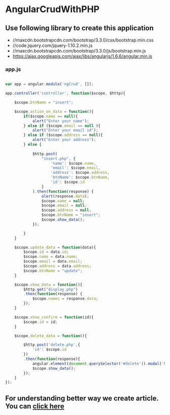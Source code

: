 # AngularCrudWithPHP


## Use following library to create this application

* //maxcdn.bootstrapcdn.com/bootstrap/3.3.0/css/bootstrap.min.css
* //code.jquery.com/jquery-1.10.2.min.js
* //maxcdn.bootstrapcdn.com/bootstrap/3.3.0/js/bootstrap.min.js
* https://ajax.googleapis.com/ajax/libs/angularjs/1.6.6/angular.min.js


### app.js

```Javascript

var app = angular.module('ngCrud', []);

app.controller('controller', function($scope, $http){

    $scope.btnName = "insert";

    $scope.action_on_data = function(){
        if($scope.name == null){
            alert("Enter your name");
        } else if ($scope.email == null ){
            alert("Enter your email id");
        } else if ($scope.address == null){
            alert("Enter your address");
        } else {
            
            $http.post(
                "insert.php", {
                    'name': $scope.name,
                    'email': $scope.email,
                    'address': $scope.address,
                    'btnName': $scope.btnName,
                    'id': $scope.id
                }
            ).then(function(response) {
                alert(response.data);
                $scope.name = null;
                $scope.email = null;
                $scope.address = null;
                $scope.btnName = "insert";
                $scope.show_data();
            });

        }
    }

    $scope.update_data = function(data){
        $scope.id = data.id;
        $scope.name = data.name;
        $scope.email = data.email;
        $scope.address = data.address;
        $scope.btnName = "update";
    }

    $scope.show_data = function(){
        $http.get("display.php") 
        .then(function(response) {
            $scope.names = response.data;
        });
    }

    $scope.show_confirm = function(id){
        $scope.id = id;
    }

    $scope.delete_data = function(){

        $http.post('delete.php',{
            'id': $scope.id
        })
        .then(function(response){   
            angular.element(document.querySelector('#delete')).modal('hide');        
            $scope.show_data();
        });
    }
});


```

## For understanding better way we create article. You can [click here](http://www.developerdiary.in/anuglarjs/crud-application-angularjsphp-mysql/)

